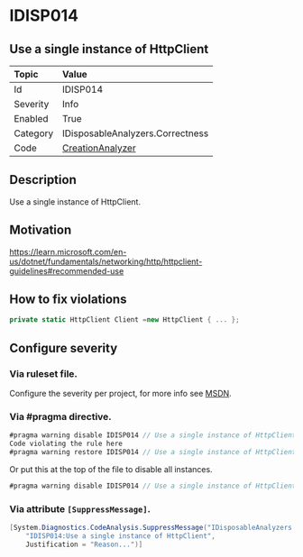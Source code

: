 # IDISP014
## Use a single instance of HttpClient

| Topic    | Value
| :--      | :--
| Id       | IDISP014
| Severity | Info
| Enabled  | True
| Category | IDisposableAnalyzers.Correctness
| Code     | [CreationAnalyzer](https://github.com/DotNetAnalyzers/IDisposableAnalyzers/blob/master/IDisposableAnalyzers/Analyzers/CreationAnalyzer.cs)

## Description

Use a single instance of HttpClient.

## Motivation

https://learn.microsoft.com/en-us/dotnet/fundamentals/networking/http/httpclient-guidelines#recommended-use

## How to fix violations

```cs
private static HttpClient Client =new HttpClient { ... };
```

<!-- start generated config severity -->
## Configure severity

### Via ruleset file.

Configure the severity per project, for more info see [MSDN](https://msdn.microsoft.com/en-us/library/dd264949.aspx).

### Via #pragma directive.
```C#
#pragma warning disable IDISP014 // Use a single instance of HttpClient
Code violating the rule here
#pragma warning restore IDISP014 // Use a single instance of HttpClient
```

Or put this at the top of the file to disable all instances.
```C#
#pragma warning disable IDISP014 // Use a single instance of HttpClient
```

### Via attribute `[SuppressMessage]`.

```C#
[System.Diagnostics.CodeAnalysis.SuppressMessage("IDisposableAnalyzers.Correctness", 
    "IDISP014:Use a single instance of HttpClient", 
    Justification = "Reason...")]
```
<!-- end generated config severity -->

